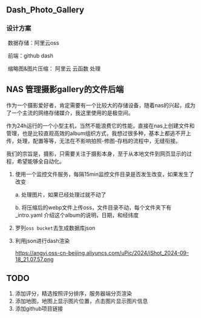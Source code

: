 ## Dash_Photo_Gallery

### 设计方案

​	数据存储：阿里云oss

​    前端：github dash

​    缩略图&图片压缩： 阿里云 云函数 处理



## NAS 管理摄影gallery的文件后端

作为一个摄影爱好者，肯定需要有一个比较大的存储设备，随着nas的兴起，成为了一个主流的网络存储媒介，我这里使用的是极空间。

作为24h运行的一个小型主机，当然不能浪费它的性能，直接在nas上创建文件和管理，也是比较直观高效的album组织方式，我想过很多种，基本上都逃不开上传，处理，配置等等，无法在不影响拍照-修图-存档的流程中，无缝衔接。

我们的宗旨是，摄影，只需要关注于摄影本身，至于从本地文件到网页显示的过程，希望能够全自动化。





1. 使用一个监控文件服务，每隔15min监控文件目录是否发生改变，如果发生了改变

   a. 处理图片，如果已经处理过就不动了

   b. 将压缩后的webp文件上传oss，文件目录不动，每个文件夹下有_intro.yaml 介绍这个album的说明，日期，和经纬度

2. 罗列`oss bucket`去生成数据库json
3. 利用json进行dash渲染
   

   https://angyi.oss-cn-beijing.aliyuncs.com/uPic/2024/iShot_2024-09-18_21.07.57.png


## TODO
1. 添加评分，精选按照评分排序，服务器端分页渲染
2. 添加地图，地图上显示图片位置，点击图片显示图片信息
3. 添加github项目链接
